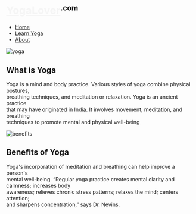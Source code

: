 <!DOCTYPE html>
<html>
    <head>
            <link rel="stylesheet" href="YogaWebsiteStyle.css">
    </head>
<body>   


<h1><b><a style="color: whitesmoke;" href="YogaWebsiteHome.html">YogaLover</a></b><sup><small>.com</small></sup></h1>
<ul><li><a href="Index.html">Home</a></li>
    <li><a href="YogaWebsiteLearn.html">Learn Yoga</a></li>
    <li><a href="YogaAbout.html">About</a></li>
</ul>    

<img id="yogaimg"   src="Yooga.jpg" alt="yoga">

<div id="divone">
<h2 id="whatis">What is Yoga</h2>
<p id="paraone">Yoga is a mind and body practice. Various styles of yoga combine physical postures,<br>
   breathing techniques, and meditation or relaxation. Yoga is an ancient practice<br>
    that may have originated in India. It involves movement, meditation, and breathing<br>
     techniques to promote mental and physical well-being</p>
    </div>



<img id="benefitsimg" src="YogaBenifits.JPG" alt="benefits">

<div id="divtwo">
    <h2 id="beni">Benefits of Yoga</h2>
<p id="paratwo">Yoga's incorporation of meditation and breathing can help improve a person's<br>
    mental well-being. “Regular yoga practice creates mental clarity and calmness; increases body<br>
    awareness; relieves chronic stress patterns; relaxes the mind; centers attention;<br>
    and sharpens concentration,” says Dr. Nevins.</p>
</div>

</body>
</html>
